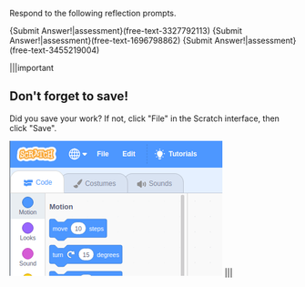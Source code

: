 Respond to the following reflection prompts.

{Submit Answer!|assessment}(free-text-3327792113)
{Submit Answer!|assessment}(free-text-1696798862)
{Submit Answer!|assessment}(free-text-3455219004)

|||important
## Don't forget to save!
Did you save your work? If not, click "File" in the Scratch interface, then click "Save".

![](.guides/img/scratch-save-now.gif)
|||